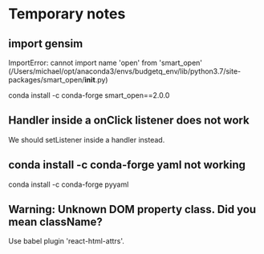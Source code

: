 Temporary notes
================

## import gensim
ImportError: cannot import name 'open' from 'smart_open' (/Users/michael/opt/anaconda3/envs/budgetq_env/lib/python3.7/site-packages/smart_open/__init__.py)

conda install -c conda-forge smart_open==2.0.0

## Handler inside a onClick listener does not work
We should setListener inside a handler instead.

## conda install -c conda-forge yaml not working
conda install -c conda-forge pyyaml 

## Warning: Unknown DOM property class. Did you mean className?
Use babel plugin 'react-html-attrs'.